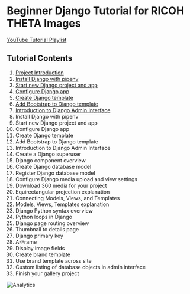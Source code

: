 # Beginner Django Tutorial for RICOH THETA Images

[YouTube Tutorial Playlist](https://www.youtube.com/playlist?list=PL0feeJIlTI8lTruNhAG9lSi0RfPlfSVTP)

## Tutorial Contents

1. [Project Introduction](https://www.youtube.com/watch?v=Av_gjBIV2BE&list=PL0feeJIlTI8lTruNhAG9lSi0RfPlfSVTP&index=2&t=0s)
2. [Install Django with pipenv](https://www.youtube.com/watch?v=UHOe1rgCb5w&list=PL0feeJIlTI8lTruNhAG9lSi0RfPlfSVTP&index=3&t=0s)
3. [Start new Django project and app](https://www.youtube.com/watch?v=Fpia9OrJ1w0&list=PL0feeJIlTI8lTruNhAG9lSi0RfPlfSVTP&index=4&t=0s)
4. [Configure Django app](https://www.youtube.com/watch?v=gCIcpzNRFFY&list=PL0feeJIlTI8lTruNhAG9lSi0RfPlfSVTP&index=5&t=0s)
5. [Create Django template](https://www.youtube.com/watch?v=vWX8tSIL0rg&list=PL0feeJIlTI8lTruNhAG9lSi0RfPlfSVTP&index=6&t=0s)
6. [Add Bootstrap to Django template](https://www.youtube.com/watch?v=Nx_IpsLJaA0&list=PL0feeJIlTI8lTruNhAG9lSi0RfPlfSVTP&index=7&t=0s)
7. [Introduction to Django Admin Interface](https://www.youtube.com/watch?v=mMc-fm8dpX8&list=PL0feeJIlTI8lTruNhAG9lSi0RfPlfSVTP&index=8&t=0s)
1. Install Django with pipenv
1. Start new Django project and app
1. Configure Django app
1. Create Django template
1. Add Bootstrap to Django template
1. Introduction to Django Admin Interface
1. Create a Django superuser
1. Django component overview
1. Create Django database model
1. Register Django database model
1. Configure Django media upload and view settings
1. Download 360 media for your project
1. Equirectangular projection explanation
1. Connecting Models, Views, and Templates
1. Models, Views, Templates explanation
1. Django Python syntax overview
1. Python loops in Django
1. Django page routing overview
1. Thumbnail to details page
1. Django primary key
1. A-Frame
1. Display image fields
1. Create brand template
1. Use brand template across site
1. Custom listing of database objects in admin interface
1. Finish your gallery project



![Analytics](https://ga-beacon.appspot.com/UA-73311422-5/beginner-django)
